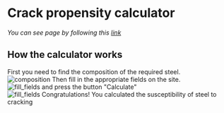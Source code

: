 # Crack propensity calculator
*You can see page by following this [link](https://maxfeshchuk.github.io/calc/)*
## How the calculator works

First you need to find the composition of the required steel.</br>
![composition](images/README_1.png)
Then fill in the appropriate fields on the site.</br>
![fill_fields](images/README_2.png)
and press the button "Calculate"</br>
![fill_fields](images/README_3.png)
Congratulations! You calculated the susceptibility of steel to cracking